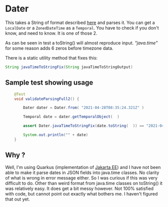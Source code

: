 # Dater

This takes a String of format described [here](https://learn.microsoft.com/en-us/openspecs/ie_standards/ms-es3ex/e13c8110-e94f-49ef-9316-0bef4dd05833) 
and parses it. You can get a `LocalDate` or a `ZonedDateTime` as a `Temporal`.
You have to check if you don't know, and need to know. It is one of those 2.

As can be seen in test a toString() will almost reproduce input. _"java.time"_ 
for some reason adds 6 zeros before timezone data. 

There is a static utility method that fixes this:

```java
String javaTimeToStringFix(String javaTimeToStringOutput)
```
## Sample test showing usage

```java
    @Test
    void validateParsingFull2() {

        Dater dater = Dater.from( "2021-04-28T08:35:24.321Z" )

        Temporal date = dater.getTemporalObject(  )

        assert Dater.javaTimeToStringFix(date.toString(  )) == "2021-04-28T08:35:24.321Z"

        System.out.println("" + date)
    }

```


## Why ?

Well, I'm using Quarkus (implementation of [Jakarta EE](https://jakarta.ee/)) and I have not been
able to make it parse dates in JSON fields into java.time classes. No clarity of what is wrong
in error message either. So I was curious if this was very difficult to do. Other than weird
format from java.time classes on toString() it was relatively easy. It does get a bit messy
however. Not 100% satisfied with code, but cannot point out exactly what bothers me. I
haven't figured that out yet. 


